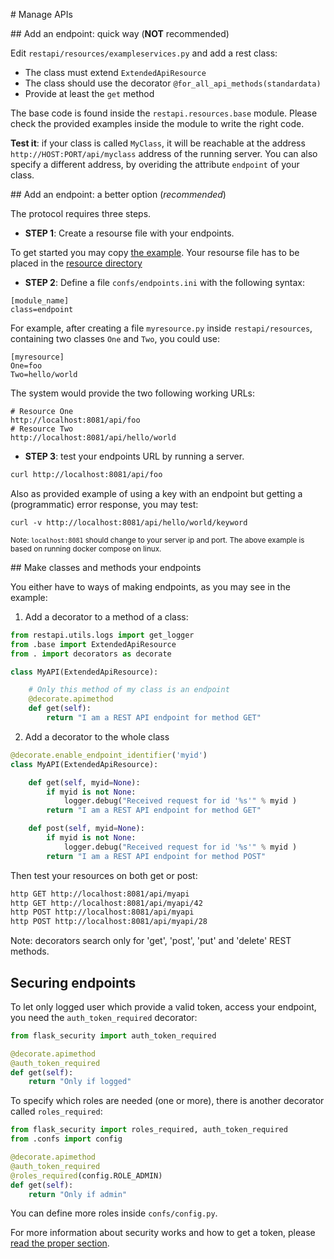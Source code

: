 
# Manage APIs

## Add an endpoint: quick way (**NOT** recommended)

Edit `restapi/resources/exampleservices.py` and add a rest class:

* The class must extend `ExtendedApiResource`
* The class should use the decorator `@for_all_api_methods(standardata)`
* Provide at least the `get` method

The base code is found inside the `restapi.resources.base` module. Please check the provided examples inside the module to write the right code.

**Test it**: if your class is called `MyClass`, it will be reachable at the address `http://HOST:PORT/api/myclass` address of the running server.
You can also specify a different address, by overiding the attribute `endpoint` of your class.

## Add an endpoint: a better option (*recommended*)

The protocol requires three steps.

* **STEP 1**: Create a resourse file with your endpoints.

To get started you may copy
[the example](https://github.com/pdonorio/rest-mock/blob/master/restapi/resources/exampleservices.py). Your resourse file has to be placed in the [resource directory](https://github.com/pdonorio/rest-mock/tree/master/restapi/resources)

* **STEP 2**: Define a file `confs/endpoints.ini` with the following syntax:

```
[module_name]
class=endpoint
```

For example, after creating a file `myresource.py` inside `restapi/resources`,
containing two classes `One` and `Two`, you could use:

```
[myresource]
One=foo
Two=hello/world
```

The system would provide the two following working URLs:

```
# Resource One
http://localhost:8081/api/foo
# Resource Two
http://localhost:8081/api/hello/world
```

* **STEP 3**: test your endpoints URL by running a server.

```bash
curl http://localhost:8081/api/foo
```

Also as provided example of using a key with an endpoint
but getting a (programmatic) error response, you may test:
```
curl -v http://localhost:8081/api/hello/world/keyword
```

<small> Note: `localhost:8081` should change to your server ip and port.
The above example is based on running docker compose on linux.</small>

## Make classes and methods your endpoints

You either have to ways of making endpoints, as you may see in the example:

1) Add a decorator to a method of a class:

```python
from restapi.utils.logs import get_logger
from .base import ExtendedApiResource
from . import decorators as decorate

class MyAPI(ExtendedApiResource):

    # Only this method of my class is an endpoint
    @decorate.apimethod
    def get(self):
        return "I am a REST API endpoint for method GET"
```

2) Add a decorator to the whole class

```python
@decorate.enable_endpoint_identifier('myid')
class MyAPI(ExtendedApiResource):

    def get(self, myid=None):
        if myid is not None:
            logger.debug("Received request for id '%s'" % myid )
        return "I am a REST API endpoint for method GET"

    def post(self, myid=None):
        if myid is not None:
            logger.debug("Received request for id '%s'" % myid )
        return "I am a REST API endpoint for method POST"
```

Then test your resources on both get or post:

```bash
http GET http://localhost:8081/api/myapi
http GET http://localhost:8081/api/myapi/42
http POST http://localhost:8081/api/myapi
http POST http://localhost:8081/api/myapi/28
```

Note: decorators search only for 'get', 'post', 'put' and 'delete' REST methods.

## Securing endpoints

To let only logged user which provide a valid token, access your endpoint,
you need the `auth_token_required` decorator:

```python
from flask_security import auth_token_required

@decorate.apimethod
@auth_token_required
def get(self):
    return "Only if logged"
```

To specify which roles are needed (one or more), there is another decorator called
`roles_required`:

```python
from flask_security import roles_required, auth_token_required
from .confs import config

@decorate.apimethod
@auth_token_required
@roles_required(config.ROLE_ADMIN)
def get(self):
    return "Only if admin"
```

You can define more roles inside `confs/config.py`.

For more information about security works and how to get a token,
please [read the proper section](security.md).
